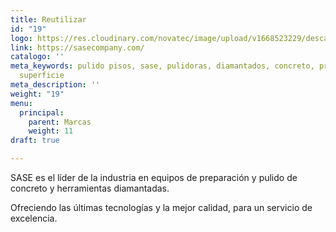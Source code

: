 ```yaml
---
title: Reutilizar
id: "19"
logo: https://res.cloudinary.com/novatec/image/upload/v1668523229/descarga_7_tmdb6t.png
link: https://sasecompany.com/
catalogo: ''
meta_keywords: pulido pisos, sase, pulidoras, diamantados, concreto, preparación de
  superficie
meta_description: ''
weight: "19"
menu:
  principal:
    parent: Marcas
    weight: 11
draft: true

---
```

SASE es el líder de la industria en equipos de preparación y pulido de concreto y herramientas diamantadas.

Ofreciendo las últimas tecnologías y la mejor calidad, para un servicio de excelencia.
